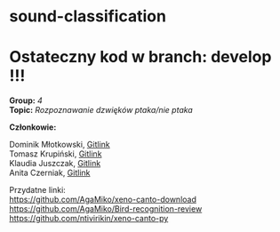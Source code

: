 # sound-classification
# Ostateczny kod w branch: develop !!!
<b>Group:</b> <i>4</i> </br>
<b>Topic:</b> <i>Rozpoznawanie dzwięków ptaka/nie ptaka</i> </br>

<b>Członkowie:</b>

Dominik Młotkowski, <a href="https://github.com/dmlotkowski">Gitlink</a> </br>
Tomasz Krupiński, <a href="https://github.com/thomkru">Gitlink</a> </br>
Klaudia Juszczak, <a href="https://github.com/KlaudiaJuszczak">Gitlink</a> </br>
Anita Czerniak, <a href="https://github.com/aciaz">Gitlink</a> </br>


Przydatne linki: </br>
https://github.com/AgaMiko/xeno-canto-download </br>
https://github.com/AgaMiko/Bird-recognition-review </br>
https://github.com/ntivirikin/xeno-canto-py </br>
